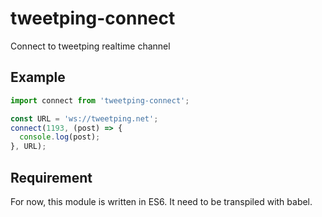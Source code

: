 # tweetping-connect
Connect to tweetping realtime channel

## Example

```js
import connect from 'tweetping-connect';

const URL = 'ws://tweetping.net';
connect(1193, (post) => {
  console.log(post);
}, URL);
```

## Requirement

For now, this module is written in ES6. It need to be transpiled with babel.

